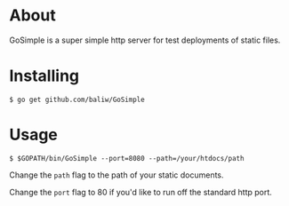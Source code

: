 
About
=====

GoSimple is a super simple http server for test deployments of static files.

Installing
==========

    $ go get github.com/baliw/GoSimple

Usage
=====

    $ $GOPATH/bin/GoSimple --port=8080 --path=/your/htdocs/path

Change the `path` flag to the path of your static documents.

Change the `port` flag to 80 if you'd like to run off the standard http port.




